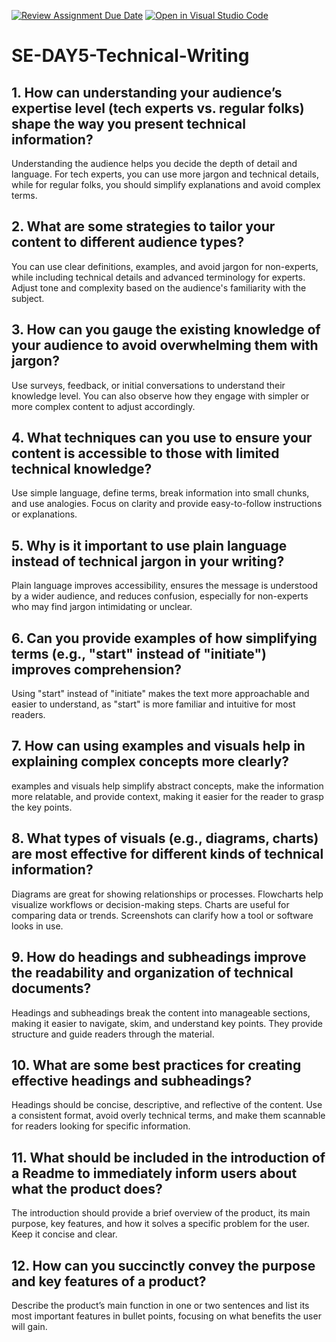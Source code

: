 [![Review Assignment Due Date](https://classroom.github.com/assets/deadline-readme-button-22041afd0340ce965d47ae6ef1cefeee28c7c493a6346c4f15d667ab976d596c.svg)](https://classroom.github.com/a/zsAR-pyY)
[![Open in Visual Studio Code](https://classroom.github.com/assets/open-in-vscode-2e0aaae1b6195c2367325f4f02e2d04e9abb55f0b24a779b69b11b9e10269abc.svg)](https://classroom.github.com/online_ide?assignment_repo_id=18487327&assignment_repo_type=AssignmentRepo)
# SE-DAY5-Technical-Writing
## 1. How can understanding your audience’s expertise level (tech experts vs. regular folks) shape the way you present technical information?
Understanding the audience helps you decide the depth of detail and language. For tech experts, you can use more jargon and technical details, while for regular folks, you should simplify explanations and avoid complex terms.
## 2. What are some strategies to tailor your content to different audience types?
You can use clear definitions, examples, and avoid jargon for non-experts, while including technical details and advanced terminology for experts. Adjust tone and complexity based on the audience's familiarity with the subject.

## 3. How can you gauge the existing knowledge of your audience to avoid overwhelming them with jargon?
Use surveys, feedback, or initial conversations to understand their knowledge level. You can also observe how they engage with simpler or more complex content to adjust accordingly.

## 4. What techniques can you use to ensure your content is accessible to those with limited technical knowledge?
Use simple language, define terms, break information into small chunks, and use analogies. Focus on clarity and provide easy-to-follow instructions or explanations.
## 5. Why is it important to use plain language instead of technical jargon in your writing?
Plain language improves accessibility, ensures the message is understood by a wider audience, and reduces confusion, especially for non-experts who may find jargon intimidating or unclear.
## 6. Can you provide examples of how simplifying terms (e.g., "start" instead of "initiate") improves comprehension?
Using "start" instead of "initiate" makes the text more approachable and easier to understand, as "start" is more familiar and intuitive for most readers.

## 7. How can using examples and visuals help in explaining complex concepts more clearly?
examples and visuals help simplify abstract concepts, make the information more relatable, and provide context, making it easier for the reader to grasp the key points.
## 8. What types of visuals (e.g., diagrams, charts) are most effective for different kinds of technical information?
Diagrams are great for showing relationships or processes.
Flowcharts help visualize workflows or decision-making steps.
Charts are useful for comparing data or trends.
Screenshots can clarify how a tool or software looks in use.
## 9. How do headings and subheadings improve the readability and organization of technical documents?
Headings and subheadings break the content into manageable sections, making it easier to navigate, skim, and understand key points. They provide structure and guide readers through the material.
## 10. What are some best practices for creating effective headings and subheadings?
Headings should be concise, descriptive, and reflective of the content. Use a consistent format, avoid overly technical terms, and make them scannable for readers looking for specific information.
## 11. What should be included in the introduction of a Readme to immediately inform users about what the product does?
The introduction should provide a brief overview of the product, its main purpose, key features, and how it solves a specific problem for the user. Keep it concise and clear.
## 12. How can you succinctly convey the purpose and key features of a product?
Describe the product’s main function in one or two sentences and list its most important features in bullet points, focusing on what benefits the user will gain.
